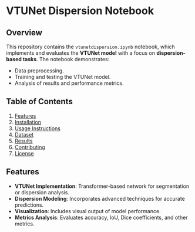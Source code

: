 # VTUNet Dispersion Notebook

## Overview
This repository contains the `vtunetdispersion.ipynb` notebook, which implements and evaluates the **VTUNet model** with a focus on **dispersion-based tasks**. The notebook demonstrates:
- Data preprocessing.
- Training and testing the VTUNet model.
- Analysis of results and performance metrics.

## Table of Contents
1. [Features](#features)
2. [Installation](#installation)
3. [Usage Instructions](#usage-instructions)
4. [Dataset](#dataset)
5. [Results](#results)
6. [Contributing](#contributing)
7. [License](#license)

## Features
- **VTUNet Implementation**: Transformer-based network for segmentation or dispersion analysis.
- **Dispersion Modeling**: Incorporates advanced techniques for accurate predictions.
- **Visualization**: Includes visual output of model performance.
- **Metrics Analysis**: Evaluates accuracy, IoU, Dice coefficients, and other metrics.

